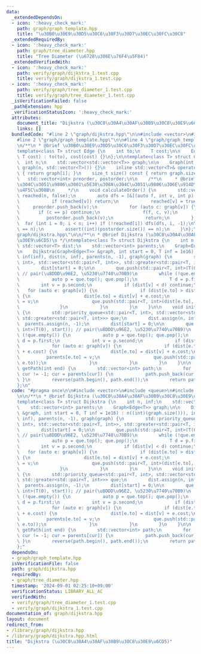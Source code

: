 ```yaml
---
data:
  _extendedDependsOn:
  - icon: ':heavy_check_mark:'
    path: graph/graph_template.hpp
    title: "\u30B0\u30E9\u30D5\u30C6\u30F3\u30D7\u30EC\u30FC\u30C8"
  _extendedRequiredBy:
  - icon: ':heavy_check_mark:'
    path: graph/tree_diameter.hpp
    title: "Tree Diameter (\u6728\u306E\u76F4\u5F84)"
  _extendedVerifiedWith:
  - icon: ':heavy_check_mark:'
    path: verify/graph/dijkstra_1.test.cpp
    title: verify/graph/dijkstra_1.test.cpp
  - icon: ':heavy_check_mark:'
    path: verify/graph/tree_diameter_1.test.cpp
    title: verify/graph/tree_diameter_1.test.cpp
  _isVerificationFailed: false
  _pathExtension: hpp
  _verificationStatusIcon: ':heavy_check_mark:'
  attributes:
    document_title: "Dijkstra (\u30C0\u30A4\u30AF\u30B9\u30C8\u30E9\u6CD5)"
    links: []
  bundledCode: "#line 2 \"graph/dijkstra.hpp\"\n\n#include <vector>\n#include <queue>\n\
    #line 2 \"graph/graph_template.hpp\"\n\n#line 4 \"graph/graph_template.hpp\"\n\
    \n/**\n * @brief \u30B0\u30E9\u30D5\u30C6\u30F3\u30D7\u30EC\u30FC\u30C8\n */\n\
    template<class T> struct Edge {\n    int to;\n    T cost;\n\n    Edge(int to,\
    \ T cost) : to(to), cost(cost) {}\n};\n\ntemplate<class T> struct Graph {\n  \
    \  int n;\n    std::vector<std::vector<T>> graph;\n\n    Graph(int n) : n(n),\
    \ graph(n, std::vector<T>()) {}\n    inline std::vector<T>& operator[] (int i)\
    \ { return graph[i]; }\n    size_t size() const { return graph.size(); }\n\n \
    \   std::vector<int> preorder, postorder;\n\n    /**\n     * @brief \u884C\u304D\
    \u304C\u3051\u9806\u3001\u5E30\u308A\u304C\u3051\u9806\u306E\u914D\u5217\u3092\
    \u4F5C\u308B\n     */\n    void calculateOrder() {\n        std::vector<bool>\
    \ reached(n, false);\n        auto dfs = [&](auto f, int v, int p) -> void {\n\
    \            if (reached[v]) return;\n            reached[v] = true;\n       \
    \     preorder.push_back(v);\n            for (auto c: graph[v]) {\n         \
    \       if (c == p) continue;\n                f(f, c, v);\n            }\n  \
    \          postorder.push_back(v);\n            return;\n        };\n\n      \
    \  for (int i = 0; i < n; i++) if (!reached[i]) dfs(dfs, i, -1);\n\n        assert((int)(preorder.size())\
    \ == n);\n        assert((int)(postorder.size()) == n);\n    }\n};\n#line 6 \"\
    graph/dijkstra.hpp\"\n\n/**\n * @brief Dijkstra (\u30C0\u30A4\u30AF\u30B9\u30C8\
    \u30E9\u6CD5)\n */\ntemplate<class T> struct Dijkstra {\n    int n, inf;\n   \
    \ std::vector<T> dist;\n    std::vector<int> parents;\n    Graph<Edge<T>> graph;\n\
    \n    Dijkstra(Graph<Edge<T>> &graph, int start = 0, T inf = 1e16) : n((int)(graph.size())),\
    \ inf(inf), dist(n, inf), parents(n, -1), graph(graph) {\n        std::priority_queue<std::pair<T,\
    \ int>, std::vector<std::pair<T, int>>, std::greater<std::pair<T, int>>> que;\n\
    \        dist[start] = 0;\n\n        que.push(std::pair<T, int>(T(0), start));\
    \ // pair(\u8DDD\u96E2, \u5230\u7740\u70B9)\n        while (!que.empty()) {\n\
    \            auto p = que.top(); que.pop();\n            T d = p.first;\n    \
    \        int v = p.second;\n            if (dist[v] < d) continue;\n         \
    \   for (auto e: graph[v]) {\n                if (dist[e.to] > dist[v] + e.cost)\
    \ {\n                    dist[e.to] = dist[v] + e.cost;\n                    parents[e.to]\
    \ = v;\n                    que.push(std::pair<T, int>(dist[e.to], e.to));\n \
    \               }\n            }\n        }\n    }\n\n    void init(int start)\
    \ {\n        std::priority_queue<std::pair<T, int>, std::vector<std::pair<T, int>>,\
    \ std::greater<std::pair<T, int>>> que;\n        dist.assign(n, inf);\n      \
    \  parents.assign(n, -1);\n        dist[start] = 0;\n\n        que.push(std::pair<T,\
    \ int>(T(0), start)); // pair(\u8DDD\u96E2, \u5230\u7740\u70B9)\n        while\
    \ (!que.empty()) {\n            auto p = que.top(); que.pop();\n            T\
    \ d = p.first;\n            int v = p.second;\n            if (dist[v] < d) continue;\n\
    \            for (auto e: graph[v]) {\n                if (dist[e.to] > dist[v]\
    \ + e.cost) {\n                    dist[e.to] = dist[v] + e.cost;\n          \
    \          parents[e.to] = v;\n                    que.push(std::pair<T, int>(dist[e.to],\
    \ e.to));\n                }\n            }\n        }\n    }\n\n    std::vector<int>\
    \ getPath(int end) {\n        std::vector<int> path;\n        for (int cur = end;\
    \ cur != -1; cur = parents[cur]) {\n            path.push_back(cur);\n       \
    \ }\n        reverse(path.begin(), path.end());\n        return path;\n    }\n\
    };\n"
  code: "#pragma once\n\n#include <vector>\n#include <queue>\n#include \"graph_template.hpp\"\
    \n\n/**\n * @brief Dijkstra (\u30C0\u30A4\u30AF\u30B9\u30C8\u30E9\u6CD5)\n */\n\
    template<class T> struct Dijkstra {\n    int n, inf;\n    std::vector<T> dist;\n\
    \    std::vector<int> parents;\n    Graph<Edge<T>> graph;\n\n    Dijkstra(Graph<Edge<T>>\
    \ &graph, int start = 0, T inf = 1e16) : n((int)(graph.size())), inf(inf), dist(n,\
    \ inf), parents(n, -1), graph(graph) {\n        std::priority_queue<std::pair<T,\
    \ int>, std::vector<std::pair<T, int>>, std::greater<std::pair<T, int>>> que;\n\
    \        dist[start] = 0;\n\n        que.push(std::pair<T, int>(T(0), start));\
    \ // pair(\u8DDD\u96E2, \u5230\u7740\u70B9)\n        while (!que.empty()) {\n\
    \            auto p = que.top(); que.pop();\n            T d = p.first;\n    \
    \        int v = p.second;\n            if (dist[v] < d) continue;\n         \
    \   for (auto e: graph[v]) {\n                if (dist[e.to] > dist[v] + e.cost)\
    \ {\n                    dist[e.to] = dist[v] + e.cost;\n                    parents[e.to]\
    \ = v;\n                    que.push(std::pair<T, int>(dist[e.to], e.to));\n \
    \               }\n            }\n        }\n    }\n\n    void init(int start)\
    \ {\n        std::priority_queue<std::pair<T, int>, std::vector<std::pair<T, int>>,\
    \ std::greater<std::pair<T, int>>> que;\n        dist.assign(n, inf);\n      \
    \  parents.assign(n, -1);\n        dist[start] = 0;\n\n        que.push(std::pair<T,\
    \ int>(T(0), start)); // pair(\u8DDD\u96E2, \u5230\u7740\u70B9)\n        while\
    \ (!que.empty()) {\n            auto p = que.top(); que.pop();\n            T\
    \ d = p.first;\n            int v = p.second;\n            if (dist[v] < d) continue;\n\
    \            for (auto e: graph[v]) {\n                if (dist[e.to] > dist[v]\
    \ + e.cost) {\n                    dist[e.to] = dist[v] + e.cost;\n          \
    \          parents[e.to] = v;\n                    que.push(std::pair<T, int>(dist[e.to],\
    \ e.to));\n                }\n            }\n        }\n    }\n\n    std::vector<int>\
    \ getPath(int end) {\n        std::vector<int> path;\n        for (int cur = end;\
    \ cur != -1; cur = parents[cur]) {\n            path.push_back(cur);\n       \
    \ }\n        reverse(path.begin(), path.end());\n        return path;\n    }\n\
    };"
  dependsOn:
  - graph/graph_template.hpp
  isVerificationFile: false
  path: graph/dijkstra.hpp
  requiredBy:
  - graph/tree_diameter.hpp
  timestamp: '2024-09-01 02:25:10+09:00'
  verificationStatus: LIBRARY_ALL_AC
  verifiedWith:
  - verify/graph/tree_diameter_1.test.cpp
  - verify/graph/dijkstra_1.test.cpp
documentation_of: graph/dijkstra.hpp
layout: document
redirect_from:
- /library/graph/dijkstra.hpp
- /library/graph/dijkstra.hpp.html
title: "Dijkstra (\u30C0\u30A4\u30AF\u30B9\u30C8\u30E9\u6CD5)"
---
```

